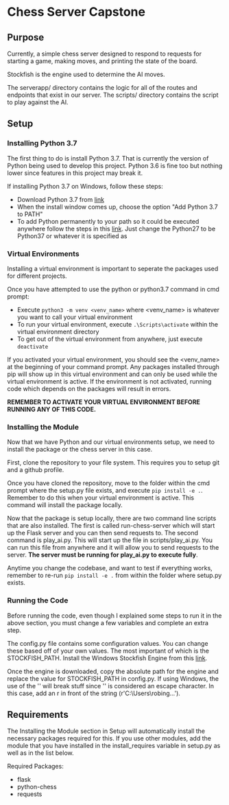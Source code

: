 # Chess Server Capstone

## Purpose

Currently, a simple chess server designed to respond to 
requests for starting a game, making moves, and printing 
the state of the board. 

Stockfish is the engine used to determine the AI moves.

The serverapp/ directory contains the logic for all of the routes and
endpoints that exist in our server. The scripts/ directory contains the
script to play against the AI.

## Setup

### Installing Python 3.7

The first thing to do is install Python 3.7. That is currently the
version of Python being used to develop this project. Python 3.6 is
fine too but nothing lower since features in this project may break
it. 

If installing Python 3.7 on Windows, follow these steps:

- Download Python 3.7 from [link](https://www.python.org/downloads/)
- When the install window comes up, choose the option "Add Python 
  3.7 to PATH"
- To add Python permanently to your path so it could be executed anywhere
  follow the steps in this [link](https://superuser.com/questions/143119/how-do-i-add-python-to-the-windows-path).
  Just change the Python27 to be Python37 or whatever it is specified as

### Virtual Environments

Installing a virtual environment is important to seperate the packages
used for different projects. 

Once you have attempted to use the python or python3.7 command in cmd prompt:

- Execute `python3 -m venv <venv_name>` where <venv_name> is whatever you want
  to call your virtual environment
- To run your virtual environment, execute `.\Scripts\activate` within the
  virtual environment directory
- To get out of the virtual environment from anywhere, just execute `deactivate`

If you activated your virtual environment, you should see the <venv_name> at the
beginning of your command prompt. Any packages installed through pip will show up
in this virtual environment and can only be used while the virtual environment is
active. If the environment is not activated, running code which depends on the
packages will result in errors. 

**REMEMBER TO ACTIVATE YOUR VIRTUAL ENVIRONMENT BEFORE RUNNING ANY OF THIS CODE.**

### Installing the Module

Now that we have Python and our virtual environments setup, we need to install
the package or the chess server in this case. 

First, clone the repository to your file system. This requires you to setup git
and a github profile. 

Once you have cloned the repository, move to the folder within the cmd prompt 
where the setup.py file exists, and execute `pip install -e .`. Remember to do 
this when your virtual environment is active. This command will install the 
package locally. 

Now that the package is setup locally, there are two command line scripts that are
also installed. The first is called run-chess-server which will start up the Flask
server and you can then send requests to. The second command is play_ai.py. This will
start up the file in scripts/play_ai.py. You can run this file from anywhere and it
will allow you to send requests to the server. **The server must be running for play_ai.py
to execute fully**.

Anytime you change the codebase, and want to test if everything works, remember to
re-run `pip install -e .` from within the folder where setup.py exists.


### Running the Code

Before running the code, even though I explained some steps to run it in the above 
section, you must change a few variables and complete an extra step. 

The config.py file contains some configuration values. You can change these based off
of your own values. The most important of which is the STOCKFISH_PATH. Install the 
Windows Stockfish Engine from this [link](https://stockfishchess.org/download/). 

Once the engine is downloaded, copy the absolute path for the engine and replace
the value for STOCKFISH_PATH in config.py. If using Windows, the use of the '\'
will break stuff since '\' is considered an escape character. In this case, add 
an r in front of the string (r'C:\Users\robing\...'). 

## Requirements

The Installing the Module section in Setup will automatically install the necessary
packages required for this. If you use other modules, add the module that you have
installed in the install_requires variable in setup.py as well as in the list below.

Required Packages:

- flask
- python-chess
- requests